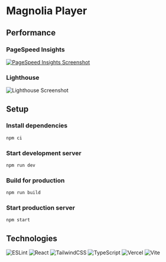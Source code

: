 # Magnolia Player

## Performance
### PageSpeed Insights
[![PageSpeed Insights Screenshot](https://fillonit.shx.gg/6D4g9bquP.png)](https://developers.google.com/speed/pagespeed/insights/?url=https%3A%2F%2Fmagnolia-player.herokuapp.com%2F)


### Lighthouse
![Lighthouse Screenshot](https://fillonit.shx.gg/6D4gwTjFq.png)

## Setup
### Install dependencies
```bash
npm ci
```

### Start development server
```bash
npm run dev
```

### Build for production
```bash
npm run build
```

### Start production server
```bash
npm start
```

## Technologies
![ESLint](https://img.shields.io/badge/ESLint-4B3263?style=for-the-badge&logo=eslint&logoColor=white)
![React](https://img.shields.io/badge/react-%2320232a.svg?style=for-the-badge&logo=react&logoColor=%2361DAFB)
![TailwindCSS](https://img.shields.io/badge/tailwindcss-%2338B2AC.svg?style=for-the-badge&logo=tailwind-css&logoColor=white)
![TypeScript](https://img.shields.io/badge/typescript-%23007ACC.svg?style=for-the-badge&logo=typescript&logoColor=white)
![Vercel](https://img.shields.io/badge/vercel-%23000000.svg?style=for-the-badge&logo=vercel&logoColor=white)
![Vite](https://img.shields.io/badge/vite-%23646CFF.svg?style=for-the-badge&logo=vite&logoColor=white)